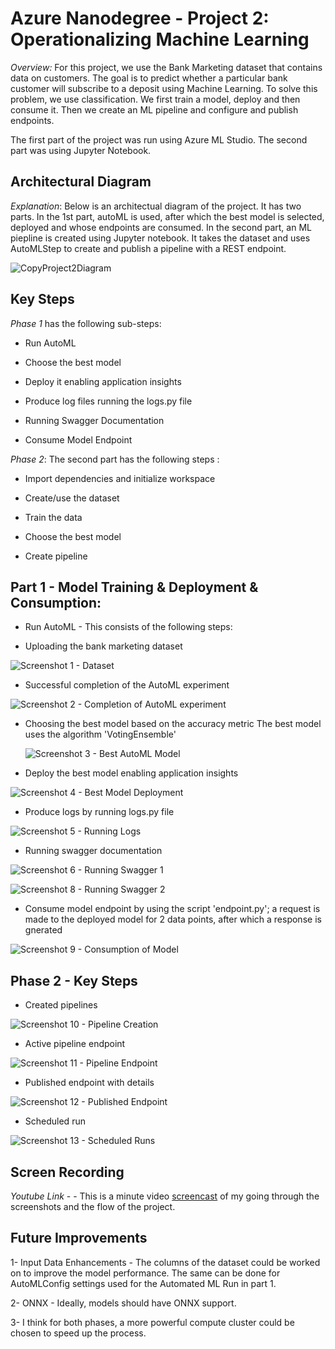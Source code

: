 
# Azure Nanodegree - Project 2: Operationalizing Machine Learning


*Overview:* For this project, we use the Bank Marketing dataset that contains data on customers. The goal is to predict whether a particular bank customer will subscribe to a deposit using Machine Learning. To solve this problem, we use classification. We first train a model, deploy and then consume it. Then we create an ML pipeline and configure and publish endpoints.

The first part of the project was run using Azure ML Studio. The second part was using Jupyter Notebook. 

## Architectural Diagram

*Explanation*: Below is an architectual diagram of the project. It has two parts. In the 1st part, autoML is used, after which the best model is selected, deployed and whose endpoints are consumed. In the second part, an ML piepline is created using Jupyter notebook. It takes the dataset and uses AutoMLStep to create and publish a pipeline with a REST endpoint. 

![CopyProject2Diagram](Images/CopyProject2Diagram.png "Project 2 Diagram")

## Key Steps

*Phase 1* has the following sub-steps: 

- Run AutoML

- Choose the best model

- Deploy it enabling application insights
 
- Produce log files running the logs.py file

- Running Swagger Documentation

- Consume Model Endpoint

*Phase 2*: The second part has the following steps : 

- Import dependencies and initialize workspace

- Create/use the dataset

- Train the data

- Choose the best model

- Create pipeline

## Part 1 - Model Training & Deployment & Consumption:

- Run AutoML - This consists of the following steps:

- Uploading the bank marketing dataset

 ![Screenshot 1 - Dataset](Images/AzureProject2Dataset.png "Project 2 Dataset") 

- Successful completion of the AutoML experiment

 ![Screenshot 2 - Completion of AutoML experiment](Images/AzureProject2AutoMLCompletion.png "AutoML Completed") 


- Choosing the best model based on the accuracy metric
	The best model uses the algorithm 'VotingEnsemble'

  ![Screenshot 3 - Best AutoML Model](Images/AzureProject2AutoMLBestModel.png "AutoML Best Model") 


- Deploy the best model enabling application insights

 ![Screenshot 4 - Best Model Deployment](Images/AzureProject2AutoMLBestModelDeployment.png "Best Model Deployment") 

- Produce logs by running logs.py file

![Screenshot 5 - Running Logs](Images/AzureProject2AutoMLBestModelLogs.png "Running Logs") 
 
- Running swagger documentation

 ![Screenshot 6 - Running Swagger 1](Images/AzureProject2AutoMLBestModelSwaggerSh.png "Running Swagger 1") 
 
 ![Screenshot 8 - Running Swagger 2](Images/AzureProject2AutoMLBestModelSwagger.png "Running Swagger 2") 

- Consume model endpoint by using the script 'endpoint.py'; a request is made to the deployed model for 2 data points, after which a response is gnerated

 ![Screenshot 9 - Consumption of Model](Images/AzureProject2AutoMLEndpointPyExec.png "Consumption of Model") 


## Phase 2 -  Key Steps

- Created pipelines

 ![Screenshot 10 - Pipeline Creation](Images/AzureProject2AutoMLEndpointPyExec.png "Pipeline Creation") 

- Active pipeline endpoint

 ![Screenshot 11 - Pipeline Endpoint](Images/AzureProject2AutoMLPipelineEndpoint.png "Pipeline Endpoint") 
 
- Published endpoint with details

 ![Screenshot 12 - Published Endpoint](Images/AzureProject2AutoMLPublishedPipeline.png "Published Endpoint")
 
- Scheduled run
 
 ![Screenshot 13 - Scheduled Runs](Images/AzureProject2AutoMLPipelines.png "Scheduled Runs")


## Screen Recording
*Youtube Link* -  - This is a minute video [screencast](https://youtu.be/En3n4NFd_kQ) of my going through the screenshots and the flow of the project. 


## Future Improvements 

1- Input Data Enhancements - The columns of the dataset could be worked on to improve the model performance. The same can be done for AutoMLConfig settings used for the Automated ML Run in part 1. 
 
2- ONNX - Ideally, models should have ONNX support.

3- I think for both phases, a more powerful compute cluster could be chosen to speed up the process.


